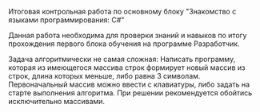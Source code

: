 Итоговая контрольная работа по основному блоку "Знакомство с языками программирования: С#"

Данная работа необходима для проверки знаний и навыков по итогу прохождения первого блока обучения на программе Разработчик.

Задача алгоритмически не самая сложная: Написать программу, которая из имеющегося массива строк формирует новый массив из строк, 
длина которых меньше, либо равна 3 символам. Первоначальный массив можно ввести с клавиатуры, либо задать на старте выполнения алгоритма. 
При решении рекомендуется обойтись исключительно массивами.
